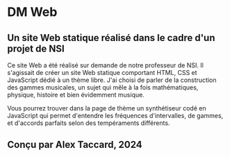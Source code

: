 # DM Web
## Un site Web statique réalisé dans le cadre d'un projet de NSI

Ce site Web a été réalisé sur demande de notre professeur de NSI. Il s'agissait de créer un site Web statique comportant HTML, CSS et JavaScript dédié à un thème libre. J'ai choisi de parler de la construction des gammes musicales, un sujet qui mêle à la fois mathématiques, physique, histoire et bien évidemment musique.

Vous pourrez trouver dans la page de thème un synthétiseur codé en JavaScript qui permet d'entendre les fréquences d'intervalles, de gammes, et d'accords parfaits selon des tempéraments différents.

## Conçu par Alex Taccard, 2024
